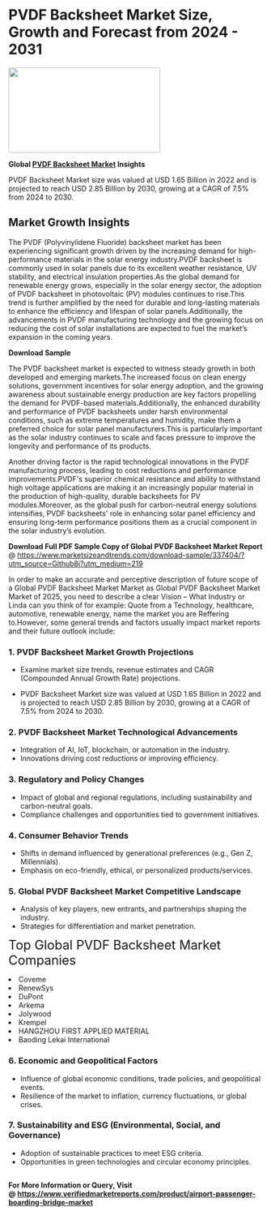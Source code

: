 <H1>PVDF Backsheet Market Size, Growth and Forecast from 2024 - 2031</H1><img class="aligncenter size-medium wp-image-584254" src="https://thirdeyenews.in/wp-content/uploads/2024/09/Global-Market-Research-300x168.jpeg" alt="" width="300" height="168" /><p><strong>Global&nbsp;<a href="https://www.marketsizeandtrends.com/download-sample/337404/?utm_source=Github8j?utm_medium=219">PVDF Backsheet Market</a> Insights</strong></p><p>PVDF Backsheet Market size was valued at USD 1.65 Billion in 2022 and is projected to reach USD 2.85 Billion by 2030, growing at a CAGR of 7.5% from 2024 to 2030.</p><p><h2>Market Growth Insights</h2> <p>The PVDF (Polyvinylidene Fluoride) backsheet market has been experiencing significant growth driven by the increasing demand for high-performance materials in the solar energy industry.PVDF backsheet is commonly used in solar panels due to its excellent weather resistance, UV stability, and electrical insulation properties.As the global demand for renewable energy grows, especially in the solar energy sector, the adoption of PVDF backsheet in photovoltaic (PV) modules continues to rise.This trend is further amplified by the need for durable and long-lasting materials to enhance the efficiency and lifespan of solar panels.Additionally, the advancements in PVDF manufacturing technology and the growing focus on reducing the cost of solar installations are expected to fuel the market’s expansion in the coming years.</p> <p><strong>Download Sample</strong></p> <p>The PVDF backsheet market is expected to witness steady growth in both developed and emerging markets.The increased focus on clean energy solutions, government incentives for solar energy adoption, and the growing awareness about sustainable energy production are key factors propelling the demand for PVDF-based materials.Additionally, the enhanced durability and performance of PVDF backsheets under harsh environmental conditions, such as extreme temperatures and humidity, make them a preferred choice for solar panel manufacturers.This is particularly important as the solar industry continues to scale and faces pressure to improve the longevity and performance of its products.</p> <p>Another driving factor is the rapid technological innovations in the PVDF manufacturing process, leading to cost reductions and performance improvements.PVDF's superior chemical resistance and ability to withstand high voltage applications are making it an increasingly popular material in the production of high-quality, durable backsheets for PV modules.Moreover, as the global push for carbon-neutral energy solutions intensifies, PVDF backsheets' role in enhancing solar panel efficiency and ensuring long-term performance positions them as a crucial component in the solar industry’s evolution.</p> <p><span class=""><strong>Download Full PDF Sample Copy of Global PVDF Backsheet Market Report</strong> @ <a href="https://www.marketsizeandtrends.com/download-sample/337404/?utm_source=Github8j?utm_medium=219" target="_blank">https://www.marketsizeandtrends.com/download-sample/337404/?utm_source=Github8j?utm_medium=219</a></span></p><p>In order to make an accurate and perceptive description of future scope of a Global&nbsp;PVDF Backsheet Market Market as Global&nbsp;PVDF Backsheet Market Market of 2025, you need to describe a clear Vision &ndash; What Industry or Linda can you think of for example: Quote from a Technology, healthcare, automotive, renewable energy, name the market you are Reffering to.However, some general trends and factors usually impact market reports and their future outlook include:</p><h3>1.&nbsp;<strong>PVDF Backsheet Market Growth Projections</strong></h3><ul><li>Examine market size trends, revenue estimates and CAGR (Compounded Annual Growth Rate) projections.</li><li><p>PVDF Backsheet Market size was valued at USD 1.65 Billion in 2022 and is projected to reach USD 2.85 Billion by 2030, growing at a CAGR of 7.5% from 2024 to 2030.</p></li></ul><h3>2.&nbsp;<strong>PVDF Backsheet Market Technological Advancements</strong></h3><ul><li>Integration of AI, IoT, blockchain, or automation in the industry.</li><li>Innovations driving cost reductions or improving efficiency.</li></ul><h3>3.&nbsp;<strong>Regulatory and Policy Changes</strong></h3><ul><li>Impact of global and regional regulations, including sustainability and carbon-neutral goals.</li><li>Compliance challenges and opportunities tied to government initiatives.</li></ul><h3>4.&nbsp;<strong>Consumer Behavior Trends</strong></h3><ul><li>Shifts in demand influenced by generational preferences (e.g., Gen Z, Millennials).</li><li>Emphasis on eco-friendly, ethical, or personalized products/services.</li></ul><h3>5.&nbsp;<strong>Global PVDF Backsheet Market Competitive Landscape</strong></h3><ul><li>Analysis of key players, new entrants, and partnerships shaping the industry.</li><li>Strategies for differentiation and market penetration.</li></ul><p data-pm-slice="1 1 []"><span style="color: inherit; font-family: inherit; font-size: 25px;">Top Global PVDF Backsheet Market Companies</span></p><div class="" data-test-id=""><p><li>Coveme</li><li> RenewSys</li><li> DuPont</li><li> Arkema</li><li> Jolywood</li><li> Krempel</li><li> HANGZHOU FIRST APPLIED MATERIAL</li><li> Baoding Lekai International</li></p></div><h3>6.&nbsp;<strong>Economic and Geopolitical Factors</strong></h3><ul><li>Influence of global economic conditions, trade policies, and geopolitical events.</li><li>Resilience of the market to inflation, currency fluctuations, or global crises.</li></ul><h3>7.&nbsp;<strong>Sustainability and ESG (Environmental, Social, and Governance)</strong></h3><ul><li>Adoption of sustainable practices to meet ESG criteria.</li><li>Opportunities in green technologies and circular economy principles.</li></ul><h2><strong style="font-size: 14px;">For More Information or Query, Visit @&nbsp;</strong><a style="background-color: #ffffff; font-size: 14px;" href="https://www.marketsizeandtrends.com/report/pvdf-backsheet-market/" target="_blank">https://www.verifiedmarketreports.com/product/airport-passenger-boarding-bridge-market</a></h2>